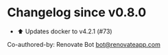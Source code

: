 # Changelog since v0.8.0
- ⬆ Updates docker to v4.2.1 (#73)

Co-authored-by: Renovate Bot <bot@renovateapp.com> 
